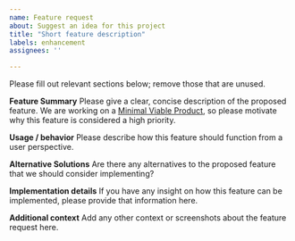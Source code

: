 ```yaml
---
name: Feature request
about: Suggest an idea for this project
title: "Short feature description"
labels: enhancement
assignees: ''

---
```


Please fill out relevant sections below; remove those that are unused.

**Feature Summary**
Please give a clear, concise description of the proposed feature.  We are working on a [Minimal Viable Product](https://en.wikipedia.org/wiki/Minimum_viable_product), so please motivate why this feature is considered a high priority.

**Usage / behavior**
Please describe how this feature should function from a user perspective.

**Alternative Solutions**
Are there any alternatives to the proposed feature that we should consider implementing?

**Implementation details**
If you have any insight on how this feature can be implemented, please provide that information here.

**Additional context**
Add any other context or screenshots about the feature request here.
